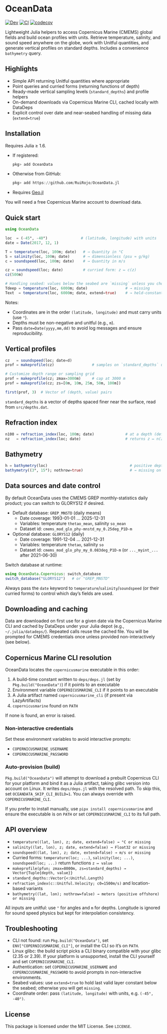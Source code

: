 # OceanData

[![Dev](https://img.shields.io/badge/docs-dev-blue.svg)](https://ruirojo.github.io/OceanData.jl/dev)
[![CI](https://github.com/RuiRojo/OceanData.jl/actions/workflows/ci.yml/badge.svg)](https://github.com/RuiRojo/OceanData.jl/actions/workflows/ci.yml)
[![codecov](https://codecov.io/gh/RuiRojo/OceanData.jl/branch/main/graph/badge.svg)](https://codecov.io/gh/RuiRojo/OceanData.jl)

Lightweight Julia helpers to access Copernicus Marine (CMEMS) global fields and build ocean profiles with units. Retrieve temperature, salinity, and sound speed anywhere on the globe, work with Unitful quantities, and generate vertical profiles on standard depths. Includes a convenience `bathymetry` query.

## Highlights
- Simple API returning Unitful quantities where appropriate
- Point queries and curried forms (returning functions of depth)
- Ready-made vertical sampling levels (`standard_depths`) and profile helpers
- On-demand downloads via Copernicus Marine CLI, cached locally with DataDeps
- Explicit control over date and near-seabed handling of missing data (`extend=true`)

## Installation
Requires Julia ≥ 1.6.

- If registered:
  ```julia
  pkg> add OceanData
  ```
- Otherwise from GitHub:
  ```julia
  pkg> add https://github.com/RuiRojo/OceanData.jl
  ```
- Requires [Geo.jl](https://github.com/RuiRojo/Geo.jl)

You will need a free Copernicus Marine account to download data.

## Quick start
```julia
using OceanData

loc  = (-45°, -40°)               # (latitude, longitude) with units
date = Date(2017, 12, 1)

T = temperature(loc, 100m; date)   # → Quantity in °C
S = salinity(loc, 100m; date)      # → dimensionless (psu ≈ g/kg)
c = soundspeed(loc, 100m; date)    # → Quantity in m/s

cz = soundspeed(loc; date)         # curried form: z ↦ c(z)
cz(500m)

# Handling seabed: values below the seabed are `missing` unless you choose to extend
Tdeep = temperature(loc, 6000m; date)                 # → missing
Text  = temperature(loc, 6000m; date, extend=true)    # → held-constant extension
```
Notes:
- Coordinates are in the order `(latitude, longitude)` and must carry units (use `°`).
- Depths must be non-negative and unitful (e.g., `m`).
- Pass `date=Date(yyyy,mm,dd)` to avoid log messages and ensure reproducibility.

## Vertical profiles
```julia
cz   = soundspeed(loc; date=d)
prof = makeprofile(cz)                 # samples on `standard_depths` up to 8000 m

# Customize depth range or sampling grid
prof = makeprofile(cz; zmax=3000m)     # cap at 3000 m
prof = makeprofile(cz; zs=[0m, 10m, 25m, 50m, 100m])

first(prof, 3)  # Vector of (depth, value) pairs
```
`standard_depths` is a vector of depths spaced finer near the surface, read from `src/depths.dat`.

## Refraction index
```julia
n100 = refraction_index(loc, 100m; date)              # at a depth (default c0=1500 m/s)
nz   = refraction_index(loc; date)                    # returns z ↦ n(z)
```

## Bathymetry
```julia
h = bathymetry(loc)                                     # positive depth in meters offshore
bathymetry((3°, 15°); nothrow=true)                     # → missing on land
```

## Data sources and date control
By default OceanData uses the CMEMS GREP monthly-statistics daily product; you can switch to GLORYS12 if desired.

- Default database: `GREP_MNSTD` (daily means)
  - Date coverage: 1993-01-01 … 2025-12-31
  - Variables: temperature `thetao_mean`, salinity `so_mean`
  - Dataset id: `cmems_mod_glo_phy-mnstd_my_0.25deg_P1D-m`
- Optional database: `GLORYS12` (daily)
  - Date coverage: 1991-12-04 … 2021-12-31
  - Variables: temperature `thetao`, salinity `so`
  - Dataset id: `cmems_mod_glo_phy_my_0.083deg_P1D-m` (or `..._myint_...` after 2021-06-30)

Switch database at runtime:
```julia
using OceanData.Copernicus: switch_database
switch_database("GLORYS12")   # or "GREP_MNSTD"
```
Always pass the `date` keyword to `temperature`/`salinity`/`soundspeed` (or their curried forms) to control which day’s fields are used.

## Downloading and caching
Data are downloaded on first use for a given date via the Copernicus Marine CLI and cached by DataDeps under your Julia depot (e.g., `~/.julia/datadeps/`). Repeated calls reuse the cached file. You will be prompted for CMEMS credentials once unless provided non-interactively (see below).

## Copernicus Marine CLI resolution
OceanData locates the `copernicusmarine` executable in this order:

1. A build-time constant written to `deps/deps.jl` (set by `Pkg.build("OceanData")`) if it points to an executable
2. Environment variable `COPERNICUSMARINE_CLI` if it points to an executable
3. A Julia artifact named `copernicusmarine_cli` (if present via LazyArtifacts)
4. `copernicusmarine` found on `PATH`

If none is found, an error is raised.

### Non-interactive credentials
Set these environment variables to avoid interactive prompts:
- `COPERNICUSMARINE_USERNAME`
- `COPERNICUSMARINE_PASSWORD`

### Auto-provision (build)
`Pkg.build("OceanData")` will attempt to download a prebuilt Copernicus CLI for your platform and bind it as a Julia artifact, taking glibc version into account on Linux. It writes `deps/deps.jl` with the resolved path. To skip this, set `OCEANDATA_SKIP_CLI_BUILD=1`. You can always override with `COPERNICUSMARINE_CLI`.

If you prefer to install manually, use `pipx install copernicusmarine` and ensure the executable is on `PATH` or set `COPERNICUSMARINE_CLI` to its full path.

## API overview
- `temperature((lat, lon), z; date, extend=false) → °C or missing`
- `salinity((lat, lon), z; date, extend=false) → Float32 or missing`
- `soundspeed((lat, lon), z; date, extend=false) → m/s or missing`
- Curried forms: `temperature(loc; ...)`, `salinity(loc; ...)`, `soundspeed(loc; ...)` return functions `z ↦ value`
- `makeprofile(pfun; zmax=8000m, zs=standard_depths) → Vector{Tuple{depth, value}}`
- `standard_depths::Vector{<:Unitful.Length}`
- `refraction_index(c::Unitful.Velocity; c0=1500m/s)` and location-based variants
- `bathymetry((lat, lon); nothrow=false) → meters (positive offshore) or missing`

All inputs are unitful: use `°` for angles and `m` for depths. Longitude is ignored for sound speed physics but kept for interpolation consistency.

## Troubleshooting
- CLI not found: run `Pkg.build("OceanData")`, set `ENV["COPERNICUSMARINE_CLI"]`, or install the CLI so it’s on `PATH`.
- Linux glibc: the build script picks a CLI binary compatible with your glibc (2.35 or 2.39). If your platform is unsupported, install the CLI yourself and set `COPERNICUSMARINE_CLI`.
- Authentication: set `COPERNICUSMARINE_USERNAME` and `COPERNICUSMARINE_PASSWORD` to avoid prompts in non-interactive environments.
- Seabed values: use `extend=true` to hold last valid layer constant below the seabed; otherwise you will get `missing`.
- Coordinate order: pass `(latitude, longitude)` with units, e.g. `(-45°, -40°)`.


## License
This package is licensed under the MIT License. See `LICENSE`.
